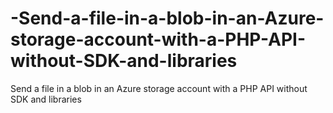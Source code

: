 # -Send-a-file-in-a-blob-in-an-Azure-storage-account-with-a-PHP-API-without-SDK-and-libraries
 Send a file in a blob in an Azure storage account with a PHP API without SDK and libraries
